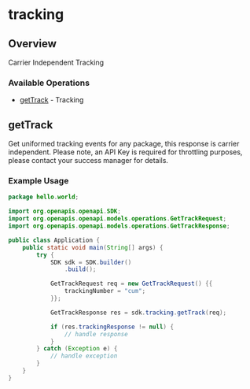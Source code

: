 # tracking

## Overview

Carrier Independent Tracking

### Available Operations

* [getTrack](#gettrack) - Tracking

## getTrack

Get uniformed tracking events for any package, this response is carrier independent. Please note, an API Key is required for throttling purposes, please contact your success manager for details.

### Example Usage

```java
package hello.world;

import org.openapis.openapi.SDK;
import org.openapis.openapi.models.operations.GetTrackRequest;
import org.openapis.openapi.models.operations.GetTrackResponse;

public class Application {
    public static void main(String[] args) {
        try {
            SDK sdk = SDK.builder()
                .build();

            GetTrackRequest req = new GetTrackRequest() {{
                trackingNumber = "cum";
            }};            

            GetTrackResponse res = sdk.tracking.getTrack(req);

            if (res.trackingResponse != null) {
                // handle response
            }
        } catch (Exception e) {
            // handle exception
        }
    }
}
```
